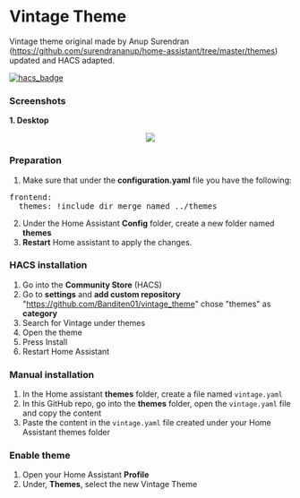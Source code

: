# Vintage Theme
Vintage theme original made by Anup Surendran (https://github.com/surendrananup/home-assistant/tree/master/themes) updated and HACS adapted.

[![hacs_badge](https://img.shields.io/badge/HACS-Custom-orange.svg?style=for-the-badge)](https://github.com/custom-components/hacs)

### Screenshots
**1. Desktop**
<p align="center">
  <img src="[img]https://i.imgur.com/2AZBbkgl.jpg[/img]">
</p>

### Preparation
1. Make sure that under the **configuration.yaml** file you have the following:

<pre>
frontend:
  themes: !include_dir_merge_named ../themes
</pre>

2. Under the Home Assistant **Config** folder, create a new folder named **themes**
3. **Restart** Home assistant to apply the changes. 

### HACS installation
1. Go into the **Community Store** (HACS)
2. Go to **settings** and **add custom repository** "https://github.com/Banditen01/vintage_theme" chose "themes" as **category**
3. Search for Vintage under themes
3. Open the theme
4. Press Install
5. Restart Home Assistant

### Manual installation
1. In the Home assistant **themes** folder, create a file named `vintage.yaml`
2. In this GitHub repo, go into the **themes** folder, open the `vintage.yaml` file and copy the content
3. Paste the content in the `vintage.yaml` file created under your Home Assistant themes folder

### Enable theme
1. Open your Home Assistant **Profile**
2. Under, **Themes**, select the new Vintage Theme
